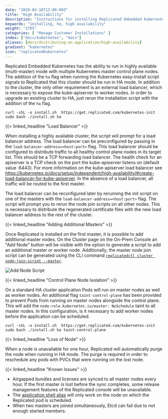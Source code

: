 ```yaml
---
date: "2019-03-18T12:00:00Z"
title: "High Availability"
description: "Instructions for installing Replicated Embedded Kubernetes in high availability mode."
keywords: "installing, ha, high availability"
weight: "2705"
categories: [ "Manage Customer Installations" ]
index: ["docs/kubernetes", "docs"]
aliases: [docs/distributing-an-application/high-availability]
gradient: "kubernetes"
icon: "replicatedKubernetes"
---
```


Replicated Embedded Kubernetes has the ability to run in highly available (multi-master) mode with multiple Kubernetes master control plane nodes. The addition of the `ha` flag when running the Kubernetes easy-install script signals to Replicated that this cluster should be run in HA mode. In addition to the cluster, the only other requirement is an external load balancer, which is necessary to expose the kube-apiserver to worker nodes. In order to upgrade an existing cluster to HA, just rerun the installation script with the addition of the `ha` flag.

```shell
curl -sSL -o install.sh  https://get.replicated.com/kubernetes-init
sudo bash ./install.sh ha
```

{{< linked_headline "Load Balancer" >}}

When installing a highly available cluster, the script will prompt for a load balancer address. The load balancer can be preconfigured by passing in the `load-balancer-address=<host:port>` flag. This load balancer should be configured to distribute traffic to all healthy control plane nodes in its target list. This should be a TCP forwarding load balancer. The health check for an apiserver is a TCP check on the port the kube-apiserver listens on (default value :6443). For more information on the kube-apiserver load balancer see https://kubernetes.io/docs/setup/independent/high-availability/#create-load-balancer-for-kube-apiserver. In the absence of a load balancer, all traffic will be routed to the first master.

The load balancer can be reconfigured later by rerunning the init script on one of the masters with the `load-balancer-address=<host:port>` flag. The script will prompt you to rerun the node join scripts on all other nodes. This is necessary to distribute the regenerated certificate files with the new load balancer address to the rest of the cluster.

{{< linked_headline "Adding Additional Masters" >}}

Once Replicated is installed on the first master, it is possible to add additional master nodes. On the Cluster page on the On-Prem Console an "Add Node" button will be visible with the option to generate a script to add an additional master or worker node. Additionally, the master node join script can be generated using the CLI command [`replicatedctl cluster node-join-script --master`](https://help.replicated.com/api/replicatedctl/replicatedctl_cluster_node-join-script/).

![Add Node Script](/images/post-screens/add-node-k8s-master.png)

{{< linked_headline "Control Plane Node Isolation" >}}

On a standard HA cluster application Pods will run on master nodes as well as worker nodes. An additional flag `taint-control-plane` has been provided to prevent Pods from running on master nodes alongside the control plane. This will add the `node-role.kubernetes.io/master: NoSchedule` taint to all master nodes. In this configuration, is it necessary to add worker nodes before the application can be scheduled.

```shell
curl -sSL -o install.sh  https://get.replicated.com/kubernetes-init
sudo bash ./install.sh ha taint-control-plane
```

{{< linked_headline "Loss of Node" >}}

When a node is unavailable for one hour, Replicated will automatically purge the node when running in HA mode.
The purge is required in order to reschedule any pods with PVCs that were running on the lost node.

{{< linked_headline "Known Issues" >}}

- Airgapped bundles and licenses are synced to all master nodes every hour. If the first master is lost before the sync completes, some release management features of the Replicated console will be unavailable.
- The [application shell alias](https://help.replicated.com/docs/kubernetes/packaging-an-application/application-properties/#shell-alias) will only work on the node on which the Replicated pod is scheduled.
- When two masters are joined simultaneously, Etcd can fail due to not enough started members.
